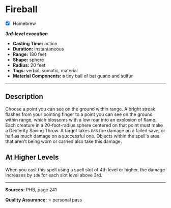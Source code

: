 # Fireball
- [x] Homebrew

***3rd-level evocation***
- **Casting Time:** action
- **Duration:** instantaneous
- **Range:** 180 feet
- **Shape:** sphere
- **Radius:** 20 feet
- **Tags:** verbal, somatic, material
- **Material Components:** a tiny ball of bat guano and sulfur

---

## Description
Choose a point you can see on the ground within range.
A bright streak flashes from your pointing finger to a point you can see on the ground within range, which blossoms with a low roar into an explosion of flame.
Each creature in a 20-foot-radius sphere centered on that point must make a Dexterity Saving Throw.
A target takes `8d6` fire damage on a failed save, or half as much damage on a successful one.
Objects within the spell's area that aren't being worn or carried also take this damage.

## At Higher Levels
When you cast this spell using a spell slot of 4th level or higher, the damage increases by `1d6` for each slot level above 3rd.

---

**Sources:** PHB, page 241

**Quality Assurance:** :star: personal pass
